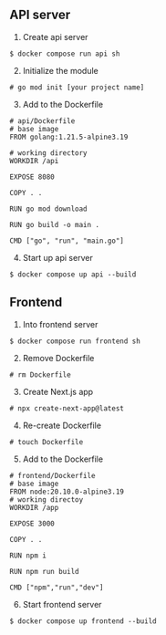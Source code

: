 ## API server
1. Create api server
```
$ docker compose run api sh
```

2. Initialize the module
```
# go mod init [your project name]
```

3. Add to the Dockerfile
```
# api/Dockerfile
# base image
FROM golang:1.21.5-alpine3.19

# working directory
WORKDIR /api

EXPOSE 8080

COPY . .

RUN go mod download

RUN go build -o main .

CMD ["go", "run", "main.go"]
```

4. Start up api server
```
$ docker compose up api --build
```

## Frontend
1. Into frontend server
```
$ docker compose run frontend sh
```

2. Remove Dockerfile
```
# rm Dockerfile
```

3. Create Next.js app
```
# npx create-next-app@latest
```

4. Re-create Dockerfile
```
# touch Dockerfile
```

5. Add to the Dockerfile
```
# frontend/Dockerfile
# base image
FROM node:20.10.0-alpine3.19
# working directoy
WORKDIR /app

EXPOSE 3000

COPY . .

RUN npm i

RUN npm run build

CMD ["npm","run","dev"]
```

6. Start frontend server
```
$ docker compose up frontend --build
```